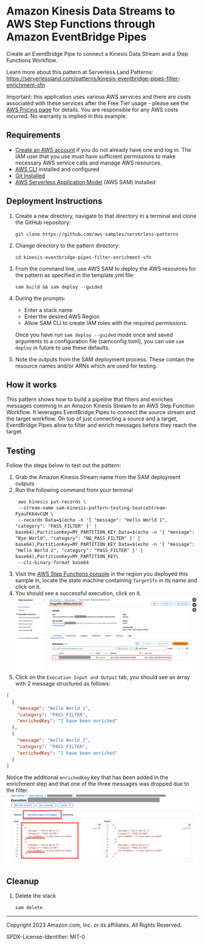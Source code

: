 # Amazon Kinesis Data Streams to AWS Step Functions through Amazon EventBridge Pipes

Create an EventBridge Pipe to connect a Kinesis Data Stream and a Step Functions Workflow.

Learn more about this pattern at Serverless Land Patterns: https://serverlessland.com/patterns/kinesis-eventbridge-pipes-filter-enrichment-sfn

Important: this application uses various AWS services and there are costs associated with these services after the Free Tier usage - please see the [AWS Pricing page](https://aws.amazon.com/pricing/) for details. You are responsible for any AWS costs incurred. No warranty is implied in this example.

## Requirements

* [Create an AWS account](https://portal.aws.amazon.com/gp/aws/developer/registration/index.html) if you do not already have one and log in. The IAM user that you use must have sufficient permissions to make necessary AWS service calls and manage AWS resources.
* [AWS CLI](https://docs.aws.amazon.com/cli/latest/userguide/install-cliv2.html) installed and configured
* [Git Installed](https://git-scm.com/book/en/v2/Getting-Started-Installing-Git)
* [AWS Serverless Application Model](https://docs.aws.amazon.com/serverless-application-model/latest/developerguide/serverless-sam-cli-install.html) (AWS SAM) installed

## Deployment Instructions

1. Create a new directory, navigate to that directory in a terminal and clone the GitHub repository:
    ``` 
    git clone https://github.com/aws-samples/serverless-patterns
    ```
2. Change directory to the pattern directory:
    ```
    cd kinesis-eventbridge-pipes-filter-enrichment-sfn
    ```
3. From the command line, use AWS SAM to deploy the AWS resources for the pattern as specified in the template.yml file:
    ```
    sam build && sam deploy --guided
    ```
4. During the prompts:
    * Enter a stack name
    * Enter the desired AWS Region
    * Allow SAM CLI to create IAM roles with the required permissions.

    Once you have run `sam deploy --guided` mode once and saved arguments to a configuration file (samconfig.toml), you can use `sam deploy` in future to use these defaults.

5. Note the outputs from the SAM deployment process. These contain the resource names and/or ARNs which are used for testing.

## How it works

This pattern shows how to build a pipeline that filters and enriches messages comming in an Amazon Kinesis Stream to an AWS Step Function Workflow. It leverages EventBridge Pipes to connect the source stream and the target workflow. On top of just connecting a source and a target, EventBridge Pipes allow to filter and enrich messages before they reach the target.

## Testing

Follow the steps below to test out the pattern:
1. Grab the Amazon Kinesis Stream name from the SAM deployment outputs
2. Run the following command from your terminal
   ```curl
    aws kinesis put-records \
    --stream-name sam-kinesis-pattern-testing-SourceStream-PyauFK64vCGM \
    --records Data=$(echo -n '{ "message": "Hello World 1", "category": "PASS_FILTER" }' | base64),PartitionKey=MY_PARTITION_KEY Data=$(echo -n '{ "message": "Bye World", "category": "NO_PASS_FILTER" }' | base64),PartitionKey=MY_PARTITION_KEY Data=$(echo -n '{ "message": "Hello World 2", "category": "PASS_FILTER" }' | base64),PartitionKey=MY_PARTITION_KEY\
    --cli-binary-format base64
   ```
3. Visit the [AWS Step Functions console](https://console.aws.amazon.com/states/home?#/statemachines) in the region you deployed this sample in, locate the state machine containing `TargetSfn` in its name and click on it.
4. You should see a successful execution, click on it.
   ![Step Functions Executions](images/1.png)
5. Click on the `Execution Input and Output` tab, you should see an array with 2 message structured as follows:
  ```json
  [
    {
      "message": "Hello World 1",
      "category": "PASS_FILTER",
      "enrichedKey": "I have been enriched"
    },
    {
      "message": "Hello World 2",
      "category": "PASS_FILTER",
      "enrichedKey": "I have been enriched"
    }
  ]
  ```
  Notice the additional `enrichedKey` key that has been added in the enrichment step and that one of the three messages was dropped due to the filter.
  ![Step Functions Execution Result](images/2.png)
   

## Cleanup
 
1. Delete the stack
    ```bash
    sam delete
    ```
----
Copyright 2023 Amazon.com, Inc. or its affiliates. All Rights Reserved.

SPDX-License-Identifier: MIT-0
